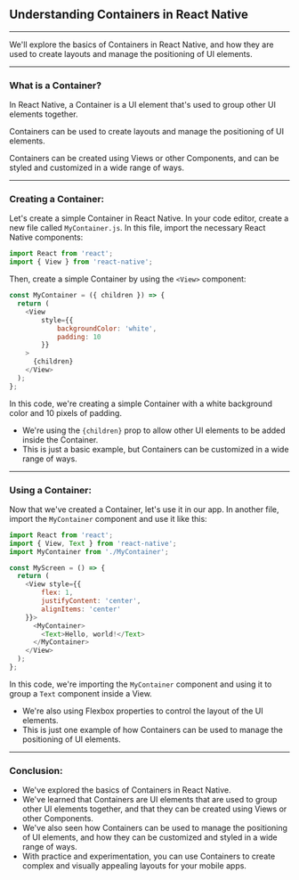## Understanding Containers in React Native

---

We'll explore the basics of Containers in React Native, and how they are used to create layouts and manage the positioning of UI elements.

---

### What is a Container?
In React Native, a Container is a UI element that's used to group other UI elements together. 

Containers can be used to create layouts and manage the positioning of UI elements. 

Containers can be created using Views or other Components, and can be styled and customized in a wide range of ways.

---

### Creating a Container:
Let's create a simple Container in React Native. In your code editor, create a new file called `MyContainer.js`. In this file, import the necessary React Native components:

```javascript
import React from 'react';
import { View } from 'react-native';
```

Then, create a simple Container by using the `<View>` component:
```javascript
const MyContainer = ({ children }) => {
  return (
    <View 
        style={{ 
            backgroundColor: 'white', 
            padding: 10
        }}
    >
      {children}
    </View>
  );
};
```
In this code, we're creating a simple Container with a white background color and 10 pixels of padding. 
- We're using the `{children}` prop to allow other UI elements to be added inside the Container. 
- This is just a basic example, but Containers can be customized in a wide range of ways.

---

### Using a Container:
Now that we've created a Container, let's use it in our app. In another file, import the `MyContainer` component and use it like this:
```javascript
import React from 'react';
import { View, Text } from 'react-native';
import MyContainer from './MyContainer';

const MyScreen = () => {
  return (
    <View style={{ 
        flex: 1, 
        justifyContent: 'center', 
        alignItems: 'center'
    }}>
      <MyContainer>
        <Text>Hello, world!</Text>
      </MyContainer>
    </View>
  );
};
```
In this code, we're importing the `MyContainer` component and using it to group a `Text` component inside a View. 

- We're also using Flexbox properties to control the layout of the UI elements. 
- This is just one example of how Containers can be used to manage the positioning of UI elements.
---

### Conclusion:
- We've explored the basics of Containers in React Native. 
- We've learned that Containers are UI elements that are used to group other UI elements together, and that they can be created using Views or other Components. 
- We've also seen how Containers can be used to manage the positioning of UI elements, and how they can be customized and styled in a wide range of ways. 
- With practice and experimentation, you can use Containers to create complex and visually appealing layouts for your mobile apps.